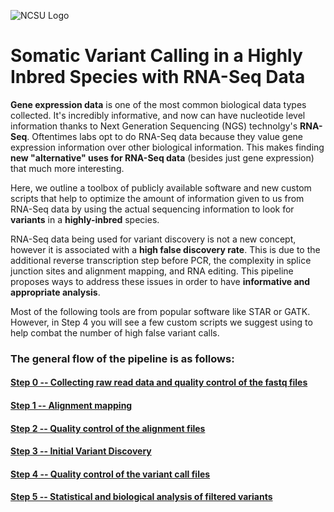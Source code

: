 ![NCSU Logo](https://brand.ncsu.edu/assets/logos/ncstate-brick-4x1-red-min.png)

# Somatic Variant Calling in a Highly Inbred Species with RNA-Seq Data


**Gene expression data** is one of the most common biological data types collected. It's incredibly informative, and now can have nucleotide level information thanks to Next Generation Sequencing (NGS) technolgy's **RNA-Seq**. Oftentimes labs opt to do RNA-Seq data because they value gene expression information over other biological information. This makes finding **new "alternative" uses for RNA-Seq data** (besides just gene expression) that much more interesting.

Here, we outline a toolbox of publicly available software and new custom scripts that help to optimize the amount of information given to us from RNA-Seq data by using the actual sequencing information to look for **variants** in a **highly-inbred** species.

RNA-Seq data being used for variant discovery is not a new concept, however it is associated with a **high false discovery rate**. This is due to the additional reverse transcription step before PCR, the complexity in splice junction sites and alignment mapping, and RNA editing. This pipeline proposes ways to address these issues in order to have **informative and appropriate analysis**.

Most of the following tools are from popular software like STAR or GATK. However, in Step 4 you will see a few custom scripts we suggest using to help combat the number of high false variant calls. 

### **The general flow of the pipeline is as follows:**

#### [Step 0 -- Collecting raw read data and quality control of the fastq files](https://github.com/montana-knight/spaceflight-RNAseq/tree/master/step0)

#### [Step 1 -- Alignment mapping](https://github.com/montana-knight/spaceflight-RNAseq/tree/master/step1)

#### [Step 2 -- Quality control of the alignment files](https://github.com/montana-knight/spaceflight-RNAseq/tree/master/step2)

#### [Step 3 -- Initial Variant Discovery](https://github.com/montana-knight/spaceflight-RNAseq/tree/master/step3)

#### [Step 4 -- Quality control of the variant call files](https://github.com/montana-knight/spaceflight-RNAseq/tree/master/step4)

#### [Step 5 -- Statistical and biological analysis of filtered variants](https://github.com/montana-knight/spaceflight-RNAseq/tree/master/step5)
